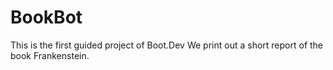 # BookBot
This is the first guided project of Boot.Dev
We print out a short report of the book Frankenstein.
